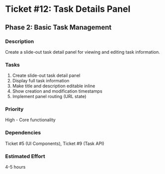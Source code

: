 # Ticket #12: Task Details Panel

## Phase 2: Basic Task Management

### Description
Create a slide-out task detail panel for viewing and editing task information.

### Tasks
1) Create slide-out task detail panel  
2) Display full task information  
3) Make title and description editable inline  
4) Show creation and modification timestamps  
5) Implement panel routing (URL state)  

### Priority
High - Core functionality

### Dependencies
Ticket #5 (UI Components), Ticket #9 (Task API)

### Estimated Effort
4-5 hours
